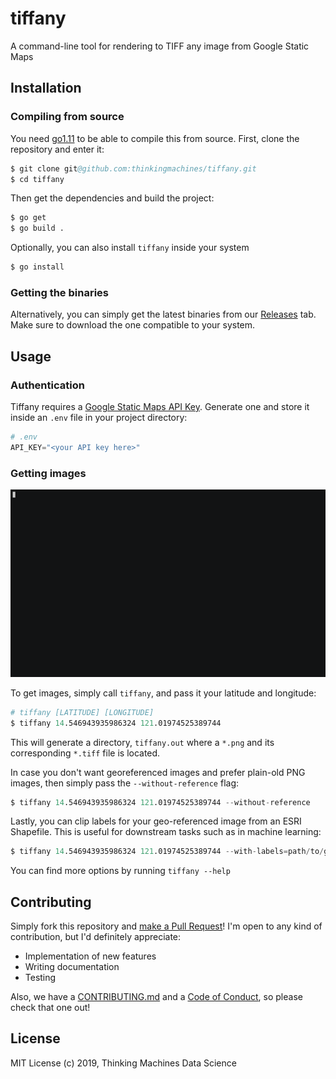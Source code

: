 # tiffany 

A command-line tool for rendering to TIFF any image from Google Static Maps

## Installation

### Compiling from source

You need [go1.11](https://golang.org/doc/go1.11) to be able to compile this from
source. First, clone the repository and enter it:

```s
$ git clone git@github.com:thinkingmachines/tiffany.git
$ cd tiffany
```

Then get the dependencies and build the project:

```s
$ go get
$ go build .
```

Optionally, you can also install `tiffany` inside your system

```s
$ go install
```

### Getting the binaries

Alternatively, you can simply get the latest binaries from our
[Releases](https://github.com/thinkingmachines/tiffany/releases) tab. Make sure
to download the one compatible to your system.


## Usage

### Authentication

Tiffany requires a [Google Static Maps API
Key](https://developers.google.com/maps/documentation/maps-static/intro#get-a-key). Generate one and store it inside an `.env` file in your project directory:

```s
# .env
API_KEY="<your API key here>"
```

### Getting images

![Demo](assets/tiffany-demo.gif)

To get images, simply call `tiffany`, and pass it your latitude and longitude:

```s
# tiffany [LATITUDE] [LONGITUDE]
$ tiffany 14.546943935986324 121.01974525389744
```

This will generate a directory, `tiffany.out` where a `*.png` and its
corresponding `*.tiff` file is located.

In case you don't want georeferenced images and prefer plain-old PNG images,
then simply pass the `--without-reference` flag:

```s
$ tiffany 14.546943935986324 121.01974525389744 --without-reference
```

Lastly, you can clip labels for your geo-referenced image from an ESRI
Shapefile. This is useful for downstream tasks such as in machine learning:

```s
$ tiffany 14.546943935986324 121.01974525389744 --with-labels=path/to/gis_osm_buildings_free_1.shp
```

You can find more options by running `tiffany --help`

## Contributing

Simply fork this repository and [make a Pull
Request](https://help.github.com/en/articles/creating-a-pull-request)! I'm
open to any kind of contribution, but I'd definitely appreciate:

- Implementation of new features 
- Writing documentation
- Testing

Also, we have a
[CONTRIBUTING.md](https://github.com/thinkingmachines/tiffany/blob/master/CONTRIBUTING.md)
and a [Code of
Conduct](https://github.com/thinkingmachines/tiffany/blob/master/CODE_OF_CONDUCT.md),
so please check that one out!

## License

MIT License (c) 2019,  Thinking Machines Data Science
